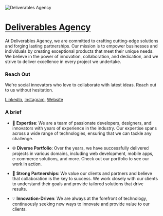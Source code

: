 ![Deliverables Agency](https://media.licdn.com/dms/image/D4D3DAQH0Emoc_wMkAw/image-scale_191_1128/0/1693824519483?e=1696201200&v=beta&t=Zi_gIMajacPt5Cay9Y8XbbOU2f0uX6BVIVx5g7KDw9k)

# [Deliverables Agency](https://deliverable.services)

At Deliverables Agency, we are committed to crafting cutting-edge solutions and forging lasting partnerships. Our mission is to empower businesses and individuals by creating exceptional products that meet their unique needs. We believe in the power of innovation, collaboration, and dedication, and we strive to deliver excellence in every project we undertake.

### Reach Out

We're social innovators who love to collaborate with latest ideas. Reach out to us without hesitation. 

[LinkedIn](https://www.linkedin.com/company/deliverables-agency), [Instagram](https://www.instagram.com/deliverables_agency), [Website](https://deliverable.services)

### A brief

- 🚀 **Expertise**: We are a team of passionate developers, designers, and innovators with years of experience in the industry. Our expertise spans across a wide range of technologies, ensuring that we can tackle any challenge.
  
- 🌐 **Diverse Portfolio**: Over the years, we have successfully delivered projects in various domains, including web development, mobile apps, e-commerce solutions, and more. Check out our portfolio to see our work in action.

- 🤝 **Strong Partnerships**: We value our clients and partners and believe that collaboration is the key to success. We work closely with our clients to understand their goals and provide tailored solutions that drive results.

- 💡 **Innovation-Driven**: We are always at the forefront of technology, continuously seeking new ways to innovate and provide value to our clients.
